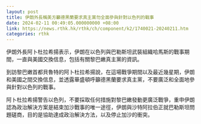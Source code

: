 ```yaml
---
layout: post
title: 伊朗外長稱美方籲德黑蘭要求真主黨勿全面參與針對以色列的戰事
date: 2024-02-11 00:49:05.000000000 +08:00
link: https://news.rthk.hk/rthk/ch/component/k2/1740021-20240211.htm
categories: rthk
---
```


伊朗外長阿卜杜拉希揚表示，伊朗在以色列與巴勒斯坦武裝組織哈馬斯的戰事期間，一直與美國交換信息，包括有關黎巴嫩真主黨的資訊。

到訪黎巴嫩首都貝魯特的阿卜杜拉希揚說，在這場戰爭期間以及最近幾星期，伊朗和美國之間交換信息，並透露華盛頓呼籲德黑蘭要求真主黨，不要廣泛和全面地參與針對以色列的戰事。

阿卜杜拉希揚警告以色列，不要採取任何措施對黎巴嫩發動更廣泛戰爭，重申伊朗認為政治解決方案是結束加沙戰事的唯一途徑，伊朗與沙特阿拉伯正就巴勒斯坦問題磋商，目的是協助達成政治解決方法，以及停止加沙的衝突。
